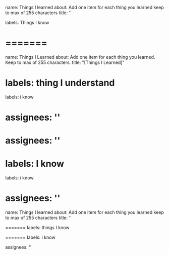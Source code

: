 
name: Things I learned
about: Add one item for each thing you learned keep to max of 255 characters
title: ''


labels: Things I know


=======
=======

name: Things I Learned
about: Add one item for each thing you learned. Keep to max of 255 characters.
title: "[Things I Learned]"


labels: thing I understand
=======
labels: i know


assignees: ''
=======

assignees: ''
=======

labels: I know
=======
labels: i know

assignees: ''
=======
name: Things I learned
about: Add one item for each thing you learned keep to max of 255 characters
title: ''


=======
labels: things I know

=======
labels: i know

assignees: ''



